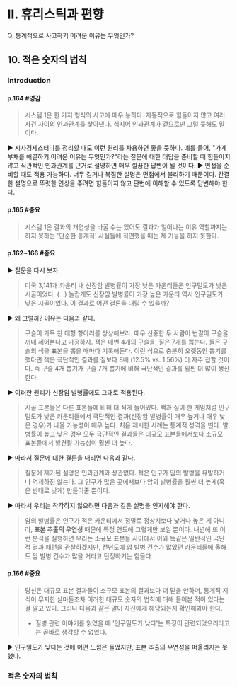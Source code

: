 # II. 휴리스틱과 편향

Q. 통계적으로 사고하기 어려운 이유는 무엇인가?

## 10.	적은 숫자의 법칙

### Introduction

#### p.164 **#영감**

> 시스템 1은 한 가지 형식의 사고에 매우 능하다. 자동적으로 힘들이지 않고 여러 사건 사이의 인과관계를 찾아낸다. 심지어 인과관계가 겉으로만 그럴 듯해도 말이다.

▶ 시사경제스터디를 정리할 때도 이런 원리를 차용하면 좋을 듯하다. 예를 들어, "가계부채를 해결하기 어려운 이유는 무엇인가?"라는 질문에 대한 대답을 준비할 때 힘들이지 않고 직관적인 인과관계를 근거로 설명하면 매우 깔끔한 답변이 될 것이다. ▶ 면접을 준비할 때도 적용 가능하다. 너무 길거나 복잡한 설명은 면접에서 불리하기 때문이다. 간결한 설명으로 뚜렷한 인상을 주려면 힘들이지 않고 단번에 이해할 수 있도록 답변해야 한다.

#### p.165 **#중요**

> 시스템 1은 결과의 개연성을 바꿀 수는 있어도 결과가 일어나는 이유 역할까지는 하지 못하는 '단순한 통계적' 사실들에 직면했을 때는 제 기능을 하지 못한다.

#### p.162~166 **#중요**

▶ 질문을 다시 보자.

> 미국 3,141개 카운티 내 신장암 발병률이 가장 낮은 카운티들은 인구밀도가 낮은 시골이었다. (...) 놀랍게도 신장암 발병률이 가장 높은 카운티 역시 인구밀도가 낮은 시골이었다. 이 결과로 어떤 결론을 내릴 수 있을까?

▶ 왜 그럴까? 이유는 다음과 같다.

> 구슬이 가득 찬 대형 항아리를 상상해보라. 매우 신중한 두 사람이 번갈아 구슬을 꺼내 세어본다고 가정하자. 잭은 매번 4개의 구슬을, 질은 7개를 뽑는다. 둘은 구슬의 색을 표본을 뽑을 때마다 기록해둔다. 이런 식으로 충분히 오랫동안 뽑기를 했다면 잭은 극단적인 결과를 질보다 8배 (12.5% vs. 1.56%) 더 자주 접할 것이다. 즉 구슬 4개 뽑기가 구슬 7개 뽑기에 비해 극단적인 결과를 훨씬 더 많이 생산한다.

▶ 이러한 원리가 신장암 발병률에도 그대로 적용된다.

> 시골 표본들은 다른 표본들에 비해 더 적게 들어있다. 잭과 질이 한 게임처럼 인구밀도가 낮은 카운티들에서 극단적인 결과(신장암 발병률이 매우 높거나 매우 낮은 경우)가 나올 가능성이 매우 높다. 처음 제시한 사례는 통계적 성격을 띤다. 발병률이 높고 낮은 경우 모두 극단적인 결과들은 대규모 표본들에서보다 소규모 표본들에서 발견될 가능성이 훨씬 더 높다.

▶ 따라서 질문에 대한 결론을 내리면 다음과 같다.

> 질문에 제기된 설명은 인과관계와 상관없다. 적은 인구가 암의 발병을 유발하거나 억제하진 않는다. 그 인구가 많은 곳에서보다 암의 발병률을 훨씬 더 높게(혹은 반대로 낮게) 만들어줄 뿐이다.

▶ 따라서 우리는 착각하지 않으려면 다음과 같은 설명을 인지해야 한다.

> 암의 발병률은 인구가 적은 카운티에서 정말로 정상치보다 낮거나 높은 게 아니라, **표본 추출의 우연성** 때문에 특정 연도에 그렇게만 보일 뿐이다. 내년에 또 이런 분석을 실행하면 우리는 소규모 표본들 사이에서 이와 똑같은 일반적인 극단적 결과 패턴을 관찰하겠지만, 전년도에 암 발병 건수가 많았던 카운티들에 올해도 암 발병 건수가 많을 거라고 단정하기는 힘들다.

#### p.166 **#중요**

> 당신은 대규모 표본 결과들이 소규모 표본의 결과보다 더 믿을 만하며, 통계적 지식이 무지한 살마들조차 이러한 대규모 숫자의 법칙에 대해 들어본 적이 있다는 걸 알고 있다. 그러나 다음과 같은 말이 자신에게 해당되는지 확인해봐야 한다.
>
> -	질병 관련 이야기를 읽었을 때 '인구밀도가 낮다'는 특징이 관련되었으리라고는 곧바로 생각할 수 없었다.

▶ 인구밀도가 낮다는 것에 어떤 느낌은 들었지만, 표본 추출의 우연성을 떠올리지는 못했다.

### 적은 숫자의 법칙
